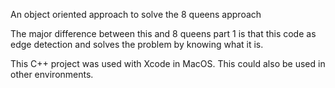 An object oriented approach to solve the 8 queens approach

The major difference between this and 8 queens part 1 is that this code as edge detection and solves the problem by knowing what it is.

This C++ project was used with Xcode in MacOS. This could also be used in other environments.
